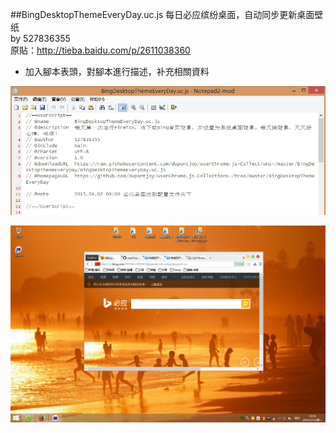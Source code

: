 ##BingDesktopThemeEveryDay.uc.js
每日必应缤纷桌面，自动同步更新桌面壁纸<br/>
by 527836355<br/>
原貼：http://tieba.baidu.com/p/2611038360
- 加入腳本表頭，對腳本進行描述，补充相關資料

![head](img/head.jpg)

![preview](img/preview.jpg)